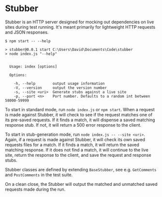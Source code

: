 # Stubber
Stubber is an HTTP server designed for mocking out dependencies on live sites during test running. It's meant primarily for lightweight HTTP requests and JSON responses.

```
$ npm start -- --help

> stubber@0.0.1 start C:\Users\David\Documents\Code\stubber
> node index.js "--help"


  Usage: index [options]

  Options:

    -h, --help        output usage information
    -V, --version     output the version number
    -s, --site <uri>  Generate stubs against a live site
    -p, --port <n>    Port number. Defaults to a random int between 58000-59999
```

To start in standard mode, run `node index.js` or `npm start`. When a request is made against Stubber, it will check to see if the request matches one of its pre-saved requests. If it finds a match, it will dispense a saved matching response stub. If not, it will return a 500 error response to the client.

To start in stub-generation mode, run `node index.js -- --site <uri>`. Again, if a request is made against Stubber, it will check its own saved requests files for a match. If it finds a match, it will return the saved matching response. If it does not find a match, it will continue to the live site, return the response to the client, and save the request and response stubs.

Stubber classes are defined by extending `BaseStubber`, see e.g. `GetComments` and `PostComments` in the test suite.

On a clean close, the Stubber will output the matched and unmatched saved requests made during the run.